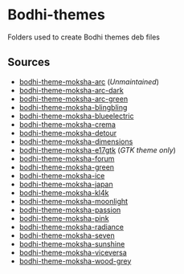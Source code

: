 # Bodhi-themes
Folders used to create Bodhi themes deb files

## Sources

- [bodhi-theme-moksha-arc](https://github.com/thewaiter/enlightenment-arc-theme) (_Unmaintained_)
- [bodhi-theme-moksha-arc-dark](https://github.com/thewaiter/MokshaArcDark)
- [bodhi-theme-moksha-arc-green](https://github.com/thewaiter/enlightenment-arc-theme)
- [bodhi-theme-moksha-blingbling](https://github.com/thewaiter/etheme-blingbling-e20)
- [bodhi-theme-moksha-blueelectric](https://github.com/thewaiter/MokshaBlueElectric)
- [bodhi-theme-moksha-crema](https://github.com/thewaiter/MokshaCrema)
- [bodhi-theme-moksha-detour](https://github.com/thewaiter/MokshaDetour)
- [bodhi-theme-moksha-dimensions](https://github.com/thewaiter/MokshaDimensions)
- [bodhi-theme-moksha-e17gtk](https://github.com/thewaiter/E17gtk) (_GTK theme only_)
- [bodhi-theme-moksha-forum](https://github.com/thewaiter/MokshaForum)
- [bodhi-theme-moksha-green](https://github.com/thewaiter/MokshaGreen)
- [bodhi-theme-moksha-ice](https://github.com/thewaiter/MokshaIce)
- [bodhi-theme-moksha-japan](https://github.com/thewaiter/MokshaJapan)
- [bodhi-theme-moksha-kl4k](https://github.com/thewaiter/MokshaKL4K)
- [bodhi-theme-moksha-moonlight](https://github.com/rbtylee/MoonLight)
- [bodhi-theme-moksha-passion](https://github.com/thewaiter/MokshaRadiance)
- [bodhi-theme-moksha-pink](https://github.com/thewaiter/MokshaPink)
- [bodhi-theme-moksha-radiance](https://github.com/thewaiter/MokshaRadiance)
- [bodhi-theme-moksha-seven](https://github.com/thewaiter/MokshaSeven)
- [bodhi-theme-moksha-sunshine](https://github.com/thewaiter/MokshaSunshine)
- [bodhi-theme-moksha-viceversa](https://github.com/hippytaffer/bodhi-visa-versa)
- [bodhi-theme-moksha-wood-grey](https://github.com/thewaiter/MokshaWoodGrey)

  
